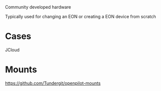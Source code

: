 Community developed hardware

Typically used for changing an EON or creating a EON device from scratch

# Cases

JCloud

# Mounts

https://github.com/Tundergit/openpilot-mounts